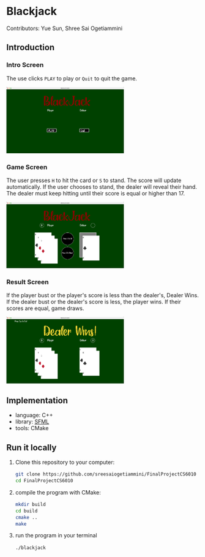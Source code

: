 # Blackjack 
Contributors: Yue Sun, Shree Sai Ogetiammini

## Introduction

### Intro Screen

The use clicks `PLAY` to play or `Quit`  to quit the game.

<img src="assets/introScreen.png" alt="image-20220923221352127" style="zoom:30%;" />

### Game Screen

The user presses `H` to hit the card or `S` to stand. The score will update automatically. If the user chooses to stand, the dealer will reveal their hand. The dealer must keep hitting until their score is equal or higher than 17.

<img src="assets/gameScreen.png" alt="image-20220923221352127" style="zoom:30%;" />

### Result Screen

If the player bust or the player's score is less than the dealer's, Dealer Wins. If the dealer bust or the dealer's score is less, the player wins. If their scores are equal, game draws.

<img src="assets/resultScreen.png" alt="image-20220923221615807" style="zoom:30%;" />

## Implementation

- language: C++
- library: [SFML](https://www.sfml-dev.org)
- tools: CMake

## Run it locally

1. Clone this repository to your computer:

   ```bash
   git clone https://github.com/sreesaiogetiammini/FinalProjectCS6010
   cd FinalProjectCS6010
   ```

2. compile the program with CMake:

   ```bash
   mkdir build
   cd build
   cmake ..
   make
   ```

3. run the program in your terminal

   `./blackjack`

